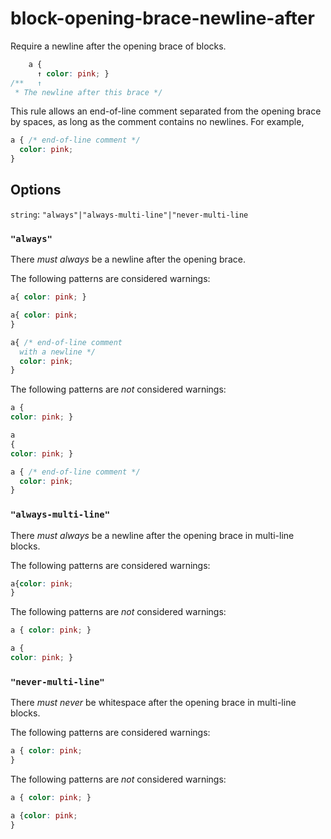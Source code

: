 # block-opening-brace-newline-after

Require a newline after the opening brace of blocks.

```css
    a {
      ↑ color: pink; }
/**   ↑
 * The newline after this brace */
```

This rule allows an end-of-line comment separated from the opening brace by spaces,
as long as the comment contains no newlines. For example,

```css
a { /* end-of-line comment */
  color: pink;
}
```

## Options

`string`: `"always"|"always-multi-line"|"never-multi-line`

### `"always"`

There *must always* be a newline after the opening brace.

The following patterns are considered warnings:

```css
a{ color: pink; }
```

```css
a{ color: pink;
}
```

```css
a{ /* end-of-line comment
  with a newline */
  color: pink;
}
```

The following patterns are *not* considered warnings:

```css
a {
color: pink; }
```

```css
a
{
color: pink; }
```

```css
a { /* end-of-line comment */
  color: pink;
}
```

### `"always-multi-line"`

There *must always* be a newline after the opening brace in multi-line blocks.

The following patterns are considered warnings:

```css
a{color: pink;
}
```

The following patterns are *not* considered warnings:

```css
a { color: pink; }
```

```css
a {
color: pink; }
```

### `"never-multi-line"`

There *must never* be whitespace after the opening brace in multi-line blocks.

The following patterns are considered warnings:

```css
a { color: pink;
}
```

The following patterns are *not* considered warnings:

```css
a { color: pink; }
```

```css
a {color: pink;
}
```
